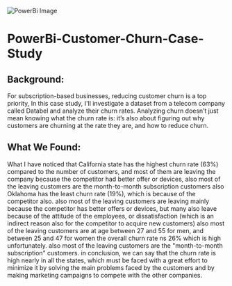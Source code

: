 ![PowerBi Image](https://github.com/Dswzzy/PowerBi-Customer-Churn-Case-Study/assets/142634749/44bb4142-7f39-4915-a95b-1fb9e9e7113e)


# PowerBi-Customer-Churn-Case-Study

## Background: 

For subscription-based businesses, reducing customer churn is a top priority, In this case study, I'll investigate a dataset from a telecom company called Databel and analyze their churn rates. Analyzing churn doesn’t just mean knowing what the churn rate is: it’s also about figuring out why customers are churning at the rate they are, and how to reduce churn.

## What We Found: 

What I have noticed that California state has the highest churn rate (63%) compared to the number of customers, and most of them are leaving the company because the competitor had better offer or devices, also most of the leaving customers are the month-to-month subscription customers also Oklahoma has the least churn rate (19%), which is because of the competitor also. also most of the leaving customers are leaving mainly because the competitor has better offers or devices, but many also leave because of the attitude of the employees, or dissatisfaction (which is an indirect reason also for the competitor to acquire new customers) also most of the leaving customers are at age between 27 and 55 for men, and between 25 and 47 for women the overall churn rate ns 26% which is high unfortunately. also most of the leaving customers are the "month-to-month subscription" customers.
in conclusion, we can say that the churn rate is high nearly in all the states, which must be faced with a great effort to minimize it by solving the main problems faced by the customers and by making marketing campaigns to compete with the other companies.
